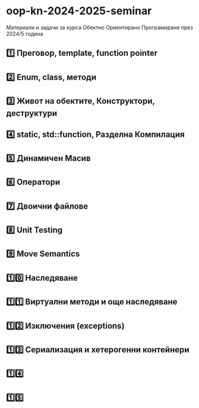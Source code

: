 # oop-kn-2024-2025-seminar
Материали и задачи за курса Обектно Ориентирано Програмиране през 2024/5 година

## [1️⃣](week_01/) Преговор, template, function pointer
## [2️⃣](week_02/) Enum, class, методи
## [3️⃣](week_03/) Живот на обектите, Конструктори, деструктури
## [4️⃣](week_04/) static, std::function, Разделна Компилация
## [5️⃣](week_05/) Динамичен Mасив
## [6️⃣](week_06/) Oператори
## [7️⃣](week_07/) Двоични файлове
## [8️⃣](week_08/) Unit Testing
## [9️⃣](week_09/) Move Semantics
## [1️⃣0️⃣](week_10/) Наследяване
## [1️⃣1️⃣](week_11/) Виртуални методи и още наследяване
## [1️⃣2️⃣](week_12/) Изключения (exceptions)
## [1️⃣3️⃣](week_13/) Сериализация и хетерогенни контейнери
## [1️⃣4️⃣](week_14/)
## [1️⃣5️⃣](week_15/)
